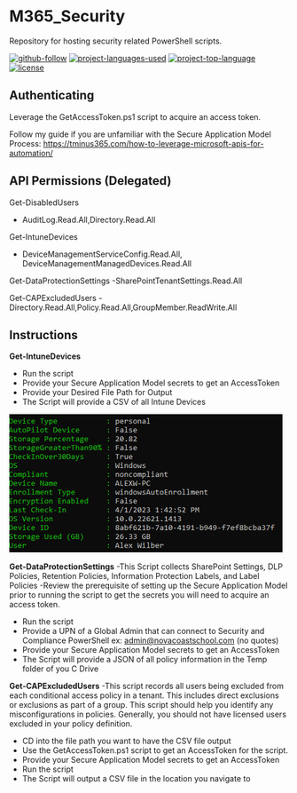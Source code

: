 # M365_Security
Repository for hosting security related PowerShell scripts.

[![github-follow](https://img.shields.io/github/followers/msp4msps?label=Follow&logoColor=purple&style=social)](https://github.com/msp4msps)
[![project-languages-used](https://img.shields.io/github/languages/count/msp4msps/M365_Security?color=important)](https://github.com/msp4msps/M365_Security)
[![project-top-language](https://img.shields.io/github/languages/top/msp4msps/M365_Security?color=blueviolet)](https://github.com/msp4msps/M365_Security)
[![license](https://img.shields.io/badge/License-MIT-brightgreen.svg)](https://choosealicense.com/licenses/mit/)

## Authenticating

Leverage the GetAccessToken.ps1 script to acquire an access token.

Follow my guide if you are unfamiliar with the Secure Application Model Process: https://tminus365.com/how-to-leverage-microsoft-apis-for-automation/


## API Permissions (Delegated)

Get-DisabledUsers
- AuditLog.Read.All,Directory.Read.All

Get-IntuneDevices
- DeviceManagementServiceConfig.Read.All, DeviceManagementManagedDevices.Read.All

Get-DataProtectionSettings
-SharePointTenantSettings.Read.All

Get-CAPExcludedUsers
-Directory.Read.All,Policy.Read.All,GroupMember.ReadWrite.All

## Instructions 

**Get-IntuneDevices**
- Run the script 
- Provide your Secure Application Model secrets to get an AccessToken
- Provide your Desired File Path for Output
- The Script will provide a CSV of all Intune Devices

<kbd>![screenshot1](Screenshots/IntuneDevices.jpg)</kbd>

**Get-DataProtectionSettings**
-This Script collects SharePoint Settings, DLP Policies, Retention Policies, Information Protection Labels, and Label Policies
-Review the prerequisite of setting up the Secure Application Model prior to running the script to get the secrets you will need to acquire an access token. 
- Run the script 
- Provide a UPN of a Global Admin that can connect to Security and Compliance PowerShell ex: admin@novacoastschool.com (no quotes)
- Provide your Secure Application Model secrets to get an AccessToken
- The Script will provide a JSON of all policy information in the Temp folder of you C Drive


**Get-CAPExcludedUsers**
-This script records all users being excluded from each conditional access policy in a tenant. This includes direct exclusions or exclusions as part of a group. This script should help you identify any misconfigurations in policies. Generally, you should not have licensed users excluded in your policy definition. 
- CD into the file path you want to have the CSV file output
- Use the GetAccessToken.ps1 script to get an AccessToken for the script. 
- Provide your Secure Application Model secrets to get an AccessToken
- Run the script 
- The Script will output a CSV file in the location you navigate to